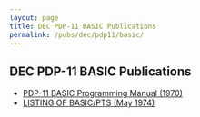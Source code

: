 ```yaml
---
layout: page
title: DEC PDP-11 BASIC Publications
permalink: /pubs/dec/pdp11/basic/
---
```


DEC PDP-11 BASIC Publications
-----------------------------

- [PDP-11 BASIC Programming Manual (1970)](https://1drv.ms/b/s!ArcO_mFRe1Z9gp4hZ_ESc_wYWccLhg)
- [LISTING OF BASIC/PTS (May 1974)](https://1drv.ms/b/s!ArcO_mFRe1Z9gp5MAsiyvxS9IriR_w)
